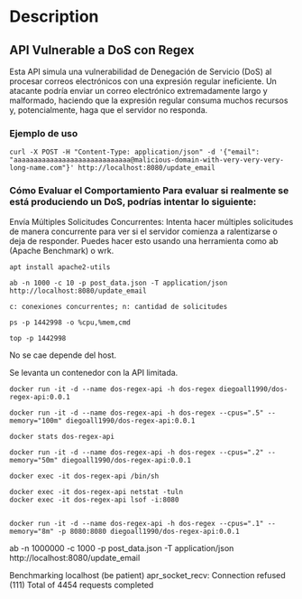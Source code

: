 # Description

## API Vulnerable a DoS con Regex

Esta API simula una vulnerabilidad de Denegación de Servicio (DoS) al procesar correos electrónicos con una expresión regular ineficiente. Un atacante podría enviar un correo electrónico extremadamente largo y malformado, haciendo que la expresión regular consuma muchos recursos y, potencialmente, haga que el servidor no responda.

### Ejemplo de uso


    curl -X POST -H "Content-Type: application/json" -d '{"email": "aaaaaaaaaaaaaaaaaaaaaaaaaaaaa@malicious-domain-with-very-very-very-long-name.com"}' http://localhost:8080/update_email


### Cómo Evaluar el Comportamiento Para evaluar si realmente se está produciendo un DoS, podrías intentar lo siguiente:

Envía Múltiples Solicitudes Concurrentes: Intenta hacer múltiples solicitudes de manera concurrente para ver si el servidor comienza a ralentizarse o deja de responder. Puedes hacer esto usando una herramienta como ab (Apache Benchmark) o wrk.
    
    apt install apache2-utils

    ab -n 1000 -c 10 -p post_data.json -T application/json http://localhost:8080/update_email

    c: conexiones concurrentes; n: cantidad de solicitudes

    ps -p 1442998 -o %cpu,%mem,cmd

    top -p 1442998



No se cae depende del host.


Se levanta un contenedor con la API limitada.


    docker run -it -d --name dos-regex-api -h dos-regex diegoall1990/dos-regex-api:0.0.1

    docker run -it -d --name dos-regex-api -h dos-regex --cpus=".5" --memory="100m" diegoall1990/dos-regex-api:0.0.1

    docker stats dos-regex-api

    docker run -it -d --name dos-regex-api -h dos-regex --cpus=".2" --memory="50m" diegoall1990/dos-regex-api:0.0.1

    docker exec -it dos-regex-api /bin/sh

    docker exec -it dos-regex-api netstat -tuln
    docker exec -it dos-regex-api lsof -i:8080


    docker run -it -d --name dos-regex-api -h dos-regex --cpus=".1" --memory="8m" -p 8080:8080 diegoall1990/dos-regex-api:0.0.1


ab -n 1000000 -c 1000 -p post_data.json -T application/json http://localhost:8080/update_email

Benchmarking localhost (be patient)
apr_socket_recv: Connection refused (111)
Total of 4454 requests completed